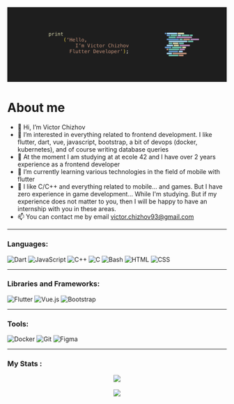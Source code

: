 <!--
**chizhovvictor/chizhovvictor** is a ✨ _special_ ✨ repository because its `README.md` (this file) appears on your GitHub profile.
-->

<img src="https://github.com/chizhovvictor/chizhovvictor/blob/main/images/head.jpg" />

# About me
- 👋 Hi, I’m Victor Chizhov
- 👀 I’m interested in everything related to frontend development. I like flutter, dart, vue, javascript, bootstrap, a bit of devops (docker, kubernetes), and of course writing database queries
- 🌱 At the moment I am studying at at ecole 42 and I have over 2 years experience as a frontend developer
- 📱 I’m currently learning various technologies in the field of mobile with flutter
- 💞️ I like С/С++ and everything related to mobile... and games. But I have zero experience in game development... While I'm studying. But if my experience does not matter to you, then I will be happy to have an internship with you in these areas.
- 📫 You can contact me by email victor.chizhov93@gmail.com

---

### Languages:

![Dart](https://img.shields.io/badge/dart-%230175C2.svg?style=for-the-badge&logo=dart&logoColor=white)
![JavaScript](https://img.shields.io/badge/javascript-%23323330.svg?style=for-the-badge&logo=javascript&logoColor=%23F7DF1E)
![C++](https://img.shields.io/badge/c++-%2300599C.svg?style=for-the-badge&logo=c%2B%2B&logoColor=white)
![C](https://img.shields.io/badge/c-%230095D5.svg?style=for-the-badge&logo=c&logoColor=white)
![Bash](https://img.shields.io/badge/bash-%23323330.svg?style=for-the-badge&logo=gnubash&logoColor=white)
![HTML](https://img.shields.io/badge/HTML-%23E34F26.svg?style=for-the-badge&logo=html5&logoColor=white)
![CSS](https://img.shields.io/badge/CSS-%231572B6.svg?style=for-the-badge&logo=css3&logoColor=white)


---

### Libraries and Frameworks:

![Flutter](https://img.shields.io/badge/flutter-%2302569B.svg?style=for-the-badge&logo=flutter&logoColor=white)
![Vue.js](https://img.shields.io/badge/vue.js-%234FC08D.svg?style=for-the-badge&logo=vue.js&logoColor=white)
![Bootstrap](https://img.shields.io/badge/bootstrap-%23563D7C.svg?style=for-the-badge&logo=bootstrap&logoColor=white)

---

### Tools:

![Docker](https://img.shields.io/badge/Docker-%232496ED.svg?style=for-the-badge&logo=docker&logoColor=white)
![Git](https://img.shields.io/badge/Git-%23F05032.svg?style=for-the-badge&logo=git&logoColor=white)
![Figma](https://img.shields.io/badge/Figma-%23F24E1E.svg?style=for-the-badge&logo=figma&logoColor=white)


---

### My Stats :
<!-- <p align=center>
  <img src="http://github-readme-streak-stats.herokuapp.com?user=chizhovvictor&hide_border=true)](https://git.io/streak-stats)">
</p> -->
<p align=center>
  <img src="https://github-readme-stats.vercel.app/api?username=chizhovvictor">
</p>
<p align=center>
  <img src = "https://github-readme-stats.vercel.app/api/top-langs/?username=chizhovvictor">
</p>


